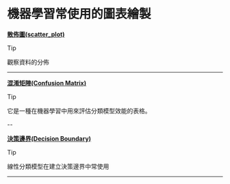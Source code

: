 # 機器學習常使用的圖表繪製

[**散佈圖(scatter_plot)**](./scatter_plot散佈圖.ipynb)

> [!TIP]
> 觀察資料的分佈


---

[**混淆矩陣(Confusion Matrix)**](./混淆矩陣confusion_matrix.ipynb)

> [!TIP]
> 它是一種在機器學習中用來評估分類模型效能的表格。

--

[**決策邊界(Decision Boundary)**](./meshgrid說明.ipynb)
> [!TIP]
> 線性分類模型在建立決策邊界中常使用

---